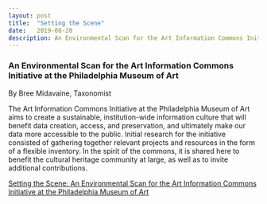 ```yaml
---
layout: post
title:  "Setting the Scene"
date:   2019-08-20
description: An Environmental Scan for the Art Information Commons Initiative at the Philadelphia Museum of Art White Paper by Bree Midavaine, Taxonomist 
---
```


### An Environmental Scan for the Art Information Commons Initiative at the Philadelphia Museum of Art
By Bree Midavaine, Taxonomist

The Art Information Commons Initiative at the Philadelphia Museum of Art aims to create a sustainable, institution-wide information culture that will benefit data creation, access, and preservation, and ultimately make our data more accessible to the public. Initial research for the initiative consisted of gathering together relevant projects and resources in the form of a flexible inventory. In the spirit of the commons, it is shared here to benefit the cultural heritage community at large, as well as to invite additional contributions.

<a href="/uploads/Art Information Commons Environmental Scan White Paper.pdf">Setting the Scene: An Environmental Scan for the Art Information Commons Initiative at the Philadelphia Museum of Art</a>

